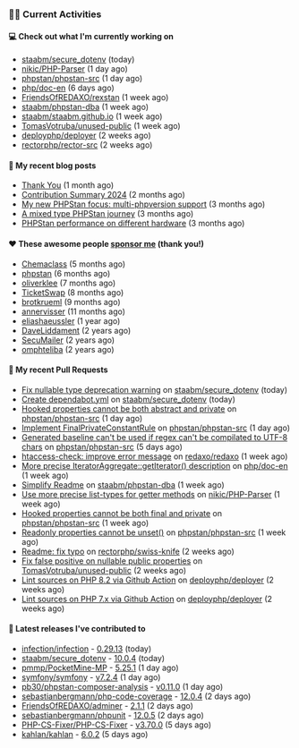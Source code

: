 ### 👨‍💻 Current Activities


#### 💻 Check out what I'm currently working on

- [staabm/secure_dotenv](https://github.com/staabm/secure_dotenv) (today)
- [nikic/PHP-Parser](https://github.com/nikic/PHP-Parser) (1 day ago)
- [phpstan/phpstan-src](https://github.com/phpstan/phpstan-src) (1 day ago)
- [php/doc-en](https://github.com/php/doc-en) (6 days ago)
- [FriendsOfREDAXO/rexstan](https://github.com/FriendsOfREDAXO/rexstan) (1 week ago)
- [staabm/phpstan-dba](https://github.com/staabm/phpstan-dba) (1 week ago)
- [staabm/staabm.github.io](https://github.com/staabm/staabm.github.io) (1 week ago)
- [TomasVotruba/unused-public](https://github.com/TomasVotruba/unused-public) (1 week ago)
- [deployphp/deployer](https://github.com/deployphp/deployer) (2 weeks ago)
- [rectorphp/rector-src](https://github.com/rectorphp/rector-src) (2 weeks ago)


#### 📜 My recent blog posts

- [Thank You](https://staabm.github.io/2025/01/24/thank-you.html) (1 month ago)
- [Contribution Summary 2024](https://staabm.github.io/2024/12/11/contribution-summary-2024.html) (2 months ago)
- [My new PHPStan focus: multi-phpversion support](https://staabm.github.io/2024/11/28/phpstan-php-version-in-scope.html) (3 months ago)
- [A mixed type PHPStan journey](https://staabm.github.io/2024/11/26/phpstan-mixed-types.html) (3 months ago)
- [PHPStan performance on different hardware](https://staabm.github.io/2024/11/17/phpstan-performance-on-different-hardware.html) (3 months ago)


#### ❤️ These awesome people [sponsor me](https://github.com/sponsors/staabm) (thank you!)

- [Chemaclass](https://github.com/Chemaclass) (5 months ago)
- [phpstan](https://github.com/phpstan) (6 months ago)
- [oliverklee](https://github.com/oliverklee) (7 months ago)
- [TicketSwap](https://github.com/TicketSwap) (8 months ago)
- [brotkrueml](https://github.com/brotkrueml) (9 months ago)
- [annervisser](https://github.com/annervisser) (11 months ago)
- [eliashaeussler](https://github.com/eliashaeussler) (1 year ago)
- [DaveLiddament](https://github.com/DaveLiddament) (2 years ago)
- [SecuMailer](https://github.com/SecuMailer) (2 years ago)
- [omphteliba](https://github.com/omphteliba) (2 years ago)


#### 🔨 My recent Pull Requests

- [Fix nullable type deprecation warning](https://github.com/staabm/secure_dotenv/pull/16) on [staabm/secure_dotenv](https://github.com/staabm/secure_dotenv) (today)
- [Create dependabot.yml](https://github.com/staabm/secure_dotenv/pull/13) on [staabm/secure_dotenv](https://github.com/staabm/secure_dotenv) (today)
- [Hooked properties cannot be both abstract and private](https://github.com/phpstan/phpstan-src/pull/3839) on [phpstan/phpstan-src](https://github.com/phpstan/phpstan-src) (1 day ago)
- [Implement FinalPrivateConstantRule](https://github.com/phpstan/phpstan-src/pull/3838) on [phpstan/phpstan-src](https://github.com/phpstan/phpstan-src) (1 day ago)
- [Generated baseline can&#39;t be used if regex can&#39;t be compilated to UTF-8 chars](https://github.com/phpstan/phpstan-src/pull/3835) on [phpstan/phpstan-src](https://github.com/phpstan/phpstan-src) (5 days ago)
- [htaccess-check: improve error message](https://github.com/redaxo/redaxo/pull/6242) on [redaxo/redaxo](https://github.com/redaxo/redaxo) (1 week ago)
- [More precise IteratorAggregate::getIterator() description](https://github.com/php/doc-en/pull/4478) on [php/doc-en](https://github.com/php/doc-en) (1 week ago)
- [Simplify Readme](https://github.com/staabm/phpstan-dba/pull/746) on [staabm/phpstan-dba](https://github.com/staabm/phpstan-dba) (1 week ago)
- [Use more precise list-types for getter methods](https://github.com/nikic/PHP-Parser/pull/1070) on [nikic/PHP-Parser](https://github.com/nikic/PHP-Parser) (1 week ago)
- [Hooked properties cannot be both final and private](https://github.com/phpstan/phpstan-src/pull/3830) on [phpstan/phpstan-src](https://github.com/phpstan/phpstan-src) (1 week ago)
- [Readonly properties cannot be unset()](https://github.com/phpstan/phpstan-src/pull/3827) on [phpstan/phpstan-src](https://github.com/phpstan/phpstan-src) (1 week ago)
- [Readme: fix typo](https://github.com/rectorphp/swiss-knife/pull/85) on [rectorphp/swiss-knife](https://github.com/rectorphp/swiss-knife) (2 weeks ago)
- [Fix false positive on nullable public properties](https://github.com/TomasVotruba/unused-public/pull/145) on [TomasVotruba/unused-public](https://github.com/TomasVotruba/unused-public) (2 weeks ago)
- [Lint sources on PHP 8.2 via Github Action](https://github.com/deployphp/deployer/pull/4018) on [deployphp/deployer](https://github.com/deployphp/deployer) (2 weeks ago)
- [Lint sources on PHP 7.x via Github Action](https://github.com/deployphp/deployer/pull/4016) on [deployphp/deployer](https://github.com/deployphp/deployer) (2 weeks ago)


#### 🔭 Latest releases I've contributed to

- [infection/infection](https://github.com/infection/infection) - [0.29.13](https://github.com/infection/infection/releases/tag/0.29.13) (today)
- [staabm/secure_dotenv](https://github.com/staabm/secure_dotenv) - [10.0.4](https://github.com/staabm/secure_dotenv/releases/tag/10.0.4) (today)
- [pmmp/PocketMine-MP](https://github.com/pmmp/PocketMine-MP) - [5.25.1](https://github.com/pmmp/PocketMine-MP/releases/tag/5.25.1) (1 day ago)
- [symfony/symfony](https://github.com/symfony/symfony) - [v7.2.4](https://github.com/symfony/symfony/releases/tag/v7.2.4) (1 day ago)
- [pb30/phpstan-composer-analysis](https://github.com/pb30/phpstan-composer-analysis) - [v0.11.0](https://github.com/pb30/phpstan-composer-analysis/releases/tag/v0.11.0) (1 day ago)
- [sebastianbergmann/php-code-coverage](https://github.com/sebastianbergmann/php-code-coverage) - [12.0.4](https://github.com/sebastianbergmann/php-code-coverage/releases/tag/12.0.4) (2 days ago)
- [FriendsOfREDAXO/adminer](https://github.com/FriendsOfREDAXO/adminer) - [2.1.1](https://github.com/FriendsOfREDAXO/adminer/releases/tag/2.1.1) (2 days ago)
- [sebastianbergmann/phpunit](https://github.com/sebastianbergmann/phpunit) - [12.0.5](https://github.com/sebastianbergmann/phpunit/releases/tag/12.0.5) (2 days ago)
- [PHP-CS-Fixer/PHP-CS-Fixer](https://github.com/PHP-CS-Fixer/PHP-CS-Fixer) - [v3.70.0](https://github.com/PHP-CS-Fixer/PHP-CS-Fixer/releases/tag/v3.70.0) (5 days ago)
- [kahlan/kahlan](https://github.com/kahlan/kahlan) - [6.0.2](https://github.com/kahlan/kahlan/releases/tag/6.0.2) (5 days ago)
